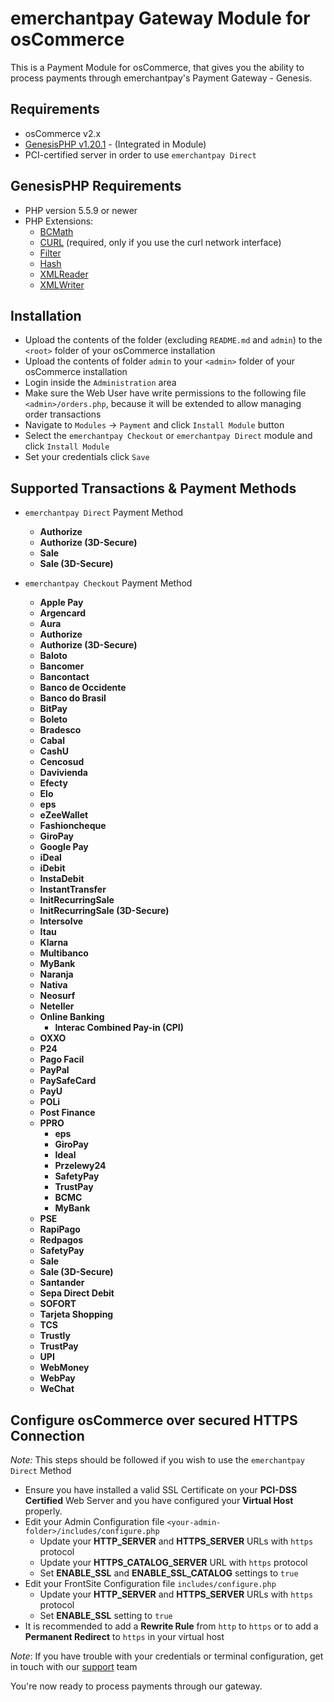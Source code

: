 emerchantpay Gateway Module for osCommerce
=============================

This is a Payment Module for osCommerce, that gives you the ability to process payments through emerchantpay's Payment Gateway - Genesis.

Requirements
------------

* osCommerce v2.x
* [GenesisPHP v1.20.1](https://github.com/GenesisGateway/genesis_php/releases/tag/1.20.1) - (Integrated in Module)
* PCI-certified server in order to use ```emerchantpay Direct```

GenesisPHP Requirements
------------

* PHP version 5.5.9 or newer
* PHP Extensions:
    * [BCMath](https://php.net/bcmath)
    * [CURL](https://php.net/curl) (required, only if you use the curl network interface)
    * [Filter](https://php.net/filter)
    * [Hash](https://php.net/hash)
    * [XMLReader](https://php.net/xmlreader)
    * [XMLWriter](https://php.net/xmlwriter)

Installation
------------

* Upload the contents of the folder (excluding ```README.md``` and ```admin```) to the ```<root>``` folder of your osCommerce installation
* Upload the contents of folder ```admin``` to your ```<admin>``` folder of your osCommerce installation
* Login inside the ```Administration``` area
* Make sure the Web User have write permissions to the following file ```<admin>/orders.php```, because it will be extended to allow managing order transactions
* Navigate to ```Modules``` -> ```Payment``` and click ```Install Module``` button
* Select the ```emerchantpay Checkout``` or ```emerchantpay Direct``` module and click ```Install Module```
* Set your credentials click ```Save```

Supported Transactions & Payment Methods
---------------------
* ```emerchantpay Direct``` Payment Method
    * __Authorize__
    * __Authorize (3D-Secure)__
    * __Sale__
    * __Sale (3D-Secure)__

* ```emerchantpay Checkout``` Payment Method
    * __Apple Pay__ 
    * __Argencard__
    * __Aura__
    * __Authorize__
    * __Authorize (3D-Secure)__
    * __Baloto__
    * __Bancomer__
    * __Bancontact__
    * __Banco de Occidente__
    * __Banco do Brasil__
    * __BitPay__
    * __Boleto__
    * __Bradesco__
    * __Cabal__
    * __CashU__
    * __Cencosud__
    * __Davivienda__
    * __Efecty__
    * __Elo__
    * __eps__
    * __eZeeWallet__
    * __Fashioncheque__
    * __GiroPay__
    * __Google Pay__
    * __iDeal__
    * __iDebit__
    * __InstaDebit__
    * __InstantTransfer__
    * __InitRecurringSale__
    * __InitRecurringSale (3D-Secure)__
    * __Intersolve__
    * __Itau__
    * __Klarna__
    * __Multibanco__
    * __MyBank__
    * __Naranja__
    * __Nativa__
    * __Neosurf__
    * __Neteller__
    * __Online Banking__
      * __Interac Combined Pay-in (CPI)__ 
    * __OXXO__
    * __P24__
    * __Pago Facil__
    * __PayPal__
    * __PaySafeCard__
    * __PayU__
    * __POLi__
    * __Post Finance__
    * __PPRO__
        * __eps__
        * __GiroPay__
        * __Ideal__
        * __Przelewy24__
        * __SafetyPay__
        * __TrustPay__
        * __BCMC__
        * __MyBank__
    * __PSE__
    * __RapiPago__
    * __Redpagos__
    * __SafetyPay__
    * __Sale__
    * __Sale (3D-Secure)__
    * __Santander__
    * __Sepa Direct Debit__
    * __SOFORT__
    * __Tarjeta Shopping__
    * __TCS__
    * __Trustly__
    * __TrustPay__
    * __UPI__
    * __WebMoney__
    * __WebPay__
    * __WeChat__

Configure osCommerce over secured HTTPS Connection
------------
_Note:_ This steps should be followed if you wish to use the ```emerchantpay Direct``` Method

* Ensure you have installed a valid SSL Certificate on your __PCI-DSS Certified__ Web Server and you have configured your __Virtual Host__ properly.
* Edit your Admin Configuration file ```<your-admin-folder>/includes/configure.php```
   * Update your __HTTP_SERVER__ and __HTTPS_SERVER__ URLs with ```https``` protocol 
   * Update your __HTTPS_CATALOG_SERVER__ URL with ```https``` protocol 
   * Set __ENABLE_SSL__ and __ENABLE_SSL_CATALOG__ settings to ```true```
* Edit your FrontSite Configuration file ```includes/configure.php```
   * Update your __HTTP_SERVER__ and __HTTPS_SERVER__ URLs with ```https``` protocol  
   * Set __ENABLE_SSL__ setting to ```true```
* It is recommended to add a __Rewrite Rule__ from ```http``` to ```https``` or to add a __Permanent Redirect__ to ```https``` in your virtual host

_Note_: If you have trouble with your credentials or terminal configuration, get in touch with our [support] team

You're now ready to process payments through our gateway.

[support]: mailto:tech-support@emerchantpay.net

